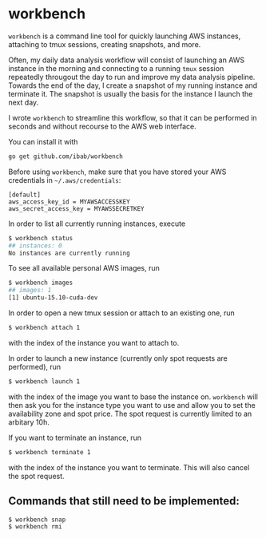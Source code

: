 # workbench

`workbench` is a command line tool for quickly launching AWS instances,
attaching to tmux sessions, creating snapshots, and more.

Often, my daily data analysis workflow will consist of launching an AWS
instance in the morning and connecting to a running `tmux` session repeatedly
througout the day to run and improve my data analysis pipeline. Towards the
end of the day, I create a snapshot of my running instance and terminate it.
The snapshot is usually the basis for the instance I launch the next day.

I wrote `workbench` to streamline this workflow, so that it can be performed
in seconds and without recourse to the AWS web interface.

You can install it with
```bash
go get github.com/ibab/workbench
```

Before using `workbench`, make sure that you have stored your AWS credentials in `~/.aws/credentials`:
```
[default]
aws_access_key_id = MYAWSACCESSKEY
aws_secret_access_key = MYAWSSECRETKEY
```

In order to list all currently running instances, execute
```bash
$ workbench status
## instances: 0
No instances are currently running
```

To see all available personal AWS images, run
```bash
$ workbench images
## images: 1
[1] ubuntu-15.10-cuda-dev
```

In order to open a new tmux session or attach to an existing one, run
```bash
$ workbench attach 1
```
with the index of the instance you want to attach to.

In order to launch a new instance (currently only spot requests are performed), run
```bash
$ workbench launch 1
```
with the index of the image you want to base the instance on.
`workbench` will then ask you for the instance type you want to use and allow you to set
the availability zone and spot price.
The spot request is currently limited to an arbitary 10h.

If you want to terminate an instance, run
```bash
$ workbench terminate 1
```
with the index of the instance you want to terminate.
This will also cancel the spot request.

## Commands that still need to be implemented:
```
$ workbench snap
$ workbench rmi
```


